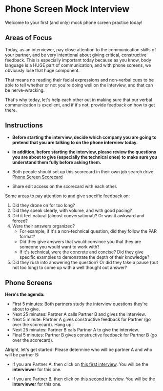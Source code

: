 # Phone Screen Mock Interview

Welcome to your first (and only) mock phone screen practice today! 

## Areas of Focus

Today, as an interviewer, pay close attention to the communication skills of
your partner, and be very intentional about giving critical, constructive feedback.
This is especially important today because as you know, body language is a HUGE
part of communication, and with phone screens, we obviously lose that huge component.

That means no reading their facial expressions and non-verbal cues to be able to
tell whether or not you're doing well on the interview, and that can be nerve-wracking.

That's why today, let's help each other out in making sure that our verbal communication
is excellent, and if it's not, provide feedback on how to get there.

## Instructions

* **Before starting the interview, decide which company you are going to pretend
that you are talking to on the phone interview today.**

* **In addition, before starting the interview, please review the questions you
are about to give (especially the technical ones) to make sure you understand
them fully before asking them.**

* Both people should set up this scorecard in their own job search drive:
[Phone Screen Scorecard][scorecard]

* Share edit access on the scorecard with each other.



Some areas to pay attention to and give specific feedback on:
1. Did they drone on for too long?
2. Did they speak clearly, with volume, and with good pacing?
3. Did it feel natural (almost conversational)? Or was it awkward and forced?
4. Were their answers organized?
    * For example, if it's a non-technical question, did they follow the PAR format?
    * Did they give answers that would convince you that they are someone you would
    want to work with?
    * If it's technical, were the concrete and concise? Did they give specific 
    examples to demonstrate the depth of their knowledge?
5. Did they rush into answering the question? Or did they take a pause (but not too long) to come up with a well thought out answer?

## Phone Screens

**Here's the agenda:**
* First 5 minutes: Both partners study the interview questions they're about to give.
* Next 25 minutes: Partner A calls Partner B and gives the interview.
* Next 5 minute: Partner A gives constructive feedback for Partner (go over the scorecard). Hang up.
* Next 25 minutes: Partner B cals Partner A to give the interview.
* Final 5 minutes: Partner B gives constructive feedback for Partner B (go over the scorecard).

Alright, let's get started! Please determine who will be partner A and who
will be partner B:

* If you are Partner A, then click on [this first interview][first-interview]. You
will be the **interviewer** for this one.

* If you are Partner B, then click on [this second interview][second-interview].
You will be the **interviewer** for this one.

<!--Links-->
[first-interview]: ./first.md
[second-interview]: ./second.md
[scorecard]: https://docs.google.com/spreadsheets/d/1fjcs0dtVVs4ErIT6KOV0Ke3Z3PSNukjTRgIATd1IFZ4/edit?usp=sharing